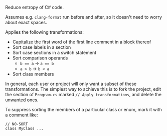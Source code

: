 Reduce entropy of C# code.

Assumes e.g. `clang-format` run before and after, so it doesn't need to worry about exact spaces.

Applies the following transformations:

- Capitalize the first word of the first line comment in a block thereof
- Sort case labels in a section
- Sort case sections in a switch statement
- Sort comparison operands
  - `b == a` &rarr; `a == b`
  - `a > b` &rarr; `b < a`
- Sort class members

In general, each user or project will only want a subset of these transformations. The simplest way to achieve this is to fork the project, edit the section of `Program.cs` marked `// Apply transformations`, and delete the unwanted ones.

To suppress sorting the members of a particular class or enum, mark it with a comment like:

```
// NO-SORT
class MyClass ...
```
